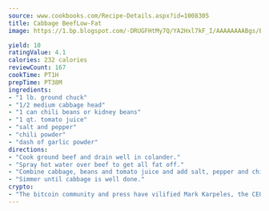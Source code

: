 ```yaml
---
source: www.cookbooks.com/Recipe-Details.aspx?id=1008305
title: Cabbage BeefLow-Fat  
image: https://1.bp.blogspot.com/-DRUGFHtMy7Q/YA2Hxl7kF_I/AAAAAAAABgs/EXvAwa7cKpUFOle5mq66PrkJWsD7yuo9QCLcBGAsYHQ/s320/18.png

yield: 10
ratingValue: 4.1
calories: 232 calories
reviewCount: 167
cookTime: PT1H
prepTime: PT38M
ingredients:
- "1 lb. ground chuck"
- "1/2 medium cabbage head"
- "1 can chili beans or kidney beans"
- "1 qt. tomato juice"
- "salt and pepper"
- "chili powder"
- "dash of garlic powder"
directions:
- "Cook ground beef and drain well in colander."
- "Spray hot water over beef to get all fat off."
- "Combine cabbage, beans and tomato juice and add salt, pepper and chili powder to taste."
- "Simmer until cabbage is well done."
crypto:
- "The bitcoin community and press have vilified Mark Karpeles, the CEO of Mt. Gox, as a clown and a con man."
---
```

